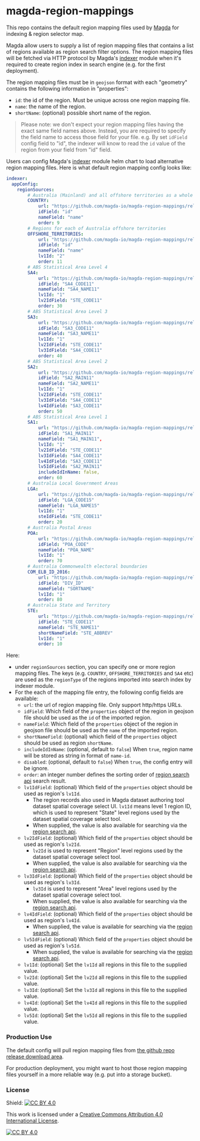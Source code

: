 # magda-region-mappings

This repo contains the default region mapping files used by [Magda](https://github.com/magda-io/magda) for indexing &amp; region selector map.

Magda allow users to supply a list of region mapping files that contains a list of regions available as region search filter options. The region mapping files will be fetched via HTTP protocol by Magda's [indexer](https://github.com/magda-io/magda/tree/main/deploy/helm/internal-charts/indexer) module when it's required to create region index in search engine (e.g. for the first deployment).

The region mapping files must be in `geojson` format with each "geometry" contains the following information in "properties":
- `id`: the id of the region. Must be unique across one region mapping file.
- `name`: the name of the region.
- `shortName`: (optional) possible short name of the region.

> Please note: we don't expect your region mapping files having the exact same field names above. Instead, you are required to specify the field name to access those field for your file. e.g. By set `idField` config field to "id", the indexer will know to read the `id` value of the region from your field from "id" field.

Users can config Magda's [indexer](https://github.com/magda-io/magda/tree/main/deploy/helm/internal-charts/indexer) module helm chart to load alternative region mapping files. Here is what default region mapping config looks like:

```yaml
indexer:
  appConfig:
    regionSources:
        # Australia (Mainland) and all offshore territories as a whole
        COUNTRY:
            url: "https://github.com/magda-io/magda-region-mappings/releases/download/v1.0.0/country.geojson"
            idField: "id"
            nameField: "name"
            order: 9
        # Regions for each of Australia offshore territories
        OFFSHORE_TERRITORIES:
            url: "https://github.com/magda-io/magda-region-mappings/releases/download/v1.0.0/off-shore-territories.geojson"
            idField: "id"
            nameField: "name"
            lv1Id: "2"
            order: 11
        # ABS Statistical Area Level 4
        SA4:
            url: "https://github.com/magda-io/magda-region-mappings/releases/download/v1.0.0/SA4.geojson"
            idField: "SA4_CODE11"
            nameField: "SA4_NAME11"
            lv1Id: "1"
            lv2IdField: "STE_CODE11"
            order: 30
        # ABS Statistical Area Level 3
        SA3:
            url: "https://github.com/magda-io/magda-region-mappings/releases/download/v1.0.0/SA3.geojson"
            idField: "SA3_CODE11"
            nameField: "SA3_NAME11"
            lv1Id: "1"
            lv2IdField: "STE_CODE11"
            lv3IdField: "SA4_CODE11"
            order: 40
        # ABS Statistical Area Level 2
        SA2:
            url: "https://github.com/magda-io/magda-region-mappings/releases/download/v1.0.0/SA2.geojson"
            idField: "SA2_MAIN11"
            nameField: "SA2_NAME11"
            lv1Id: "1"
            lv2IdField: "STE_CODE11"
            lv3IdField: "SA4_CODE11"
            lv4IdField: "SA3_CODE11"
            order: 50
        # ABS Statistical Area Level 1
        SA1:
            url: "https://github.com/magda-io/magda-region-mappings/releases/download/v1.0.0/SA1.geojson"
            idField: "SA1_MAIN11"
            nameField: "SA1_MAIN11",
            lv1Id: "1"
            lv2IdField: "STE_CODE11"
            lv3IdField: "SA4_CODE11"
            lv4IdField: "SA3_CODE11"
            lv5IdField: "SA2_MAIN11"
            includeIdInName: false,
            order: 60
        # Australia Local Government Areas
        LGA:
            url: "https://github.com/magda-io/magda-region-mappings/releases/download/v1.0.0/LGA.geojson"
            idField: "LGA_CODE15"
            nameField: "LGA_NAME15"
            lv1Id: "1"
            steIdField: "STE_CODE11"
            order: 20
        # Australia Postal Areas
        POA:
            url: "https://github.com/magda-io/magda-region-mappings/releases/download/v1.0.0/POA.geojson"
            idField: "POA_CODE"
            nameField: "POA_NAME"
            lv1Id: "1"
            order: 70
        # Australia Commonwealth electoral boundaries
        COM_ELB_ID_2016:
            url: "https://github.com/magda-io/magda-region-mappings/releases/download/v1.0.0/COM_ELB_ID_2016.geojson"
            idField: "DIV_ID"
            nameField: "SORTNAME"
            lv1Id: "1"
            order: 80
        # Australia State and Territory
        STE:
            url: "https://github.com/magda-io/magda-region-mappings/releases/download/v1.0.0/STE.simplified.geojson"
            idField: "STE_CODE11"
            nameField: "STE_NAME11"
            shortNameField: "STE_ABBREV"
            lv1Id: "1"
            order: 10
```

Here:
- under `regionSources` section, you can specify one or more region mapping files. The keys (e.g. `COUNTRY`, `OFFSHORE_TERRITORIES` and  `SA4` etc) are used as the `regionType` of the regions imported into search index by indexer module.
- For the each of the mapping file entry, the following config fields are available:
  - `url`: the url of region mapping file. Only support http/https URLs.
  - `idField`: Which field of the `properties` object of the region in geojson file should be used as the `id` of the imported region.
  - `nameField`: Which field of the `properties` object of the region in geojson file should be used as the `name` of the imported region.
  - `shortNameField`: (optional) which field of the `properties` object should be used as region `shortName`.
  - `includeIdInName`: (optional, default to `false`) When `true`, region name will be stored as string in format of `name-id`.
  - `disabled`: (optional, default to `false`) When `true`, the config entry will be ignore.
  - `order`: an integer number defines the sorting order of [region search api](https://dev.ai4m-p11.magda.io/api/v0/apidocs/index.html#api-Search-GetV0SearchRegions) search result.
  - `lv1IdField`: (optional) Which field of the `properties` object should be used as region's `lv1Id`.
    - The region records also used in Magda dataset authoring tool dataset spatial coverage select UI. `lv1Id` means level 1 region ID, which is used to represent "State" level regions used by the dataset spatial coverage select tool.
    - When supplied, the value is also available for searching via the [region search api](https://dev.ai4m-p11.magda.io/api/v0/apidocs/index.html#api-Search-GetV0SearchRegions).
  - `lv2IdField`: (optional) Which field of the `properties` object should be used as region's `lv2Id`.
    - `lv2Id` is used to represent "Region" level regions used by the dataset spatial coverage select tool.
    - When supplied, the value is also available for searching via the [region search api](https://dev.ai4m-p11.magda.io/api/v0/apidocs/index.html#api-Search-GetV0SearchRegions).
  - `lv3IdField`: (optional) Which field of the `properties` object should be used as region's `lv3Id`.
    - `lv3Id` is used to represent "Area" level regions used by the dataset spatial coverage select tool.
    - When supplied, the value is also available for searching via the [region search api](https://dev.ai4m-p11.magda.io/api/v0/apidocs/index.html#api-Search-GetV0SearchRegions).
  - `lv4IdField`: (optional) Which field of the `properties` object should be used as region's `lv4Id`.
    - When supplied, the value is available for searching via the [region search api](https://dev.ai4m-p11.magda.io/api/v0/apidocs/index.html#api-Search-GetV0SearchRegions).
  - `lv5IdField`: (optional) Which field of the `properties` object should be used as region's `lv5Id`.
    - When supplied, the value is available for searching via the [region search api](https://dev.ai4m-p11.magda.io/api/v0/apidocs/index.html#api-Search-GetV0SearchRegions).
  - `lv1Id`: (optional) Set the `lv1Id` all regions in this file to the supplied value.
  - `lv2Id`: (optional) Set the `lv2Id` all regions in this file to the supplied value.
  - `lv3Id`: (optional) Set the `lv3Id` all regions in this file to the supplied value.
  - `lv4Id`: (optional) Set the `lv4Id` all regions in this file to the supplied value.
  - `lv5Id`: (optional) Set the `lv5Id` all regions in this file to the supplied value.

### Production Use

The default config will pull region mapping files from [the github repo release download area](https://github.com/magda-io/magda-region-mappings/releases).

For production deployment, you might want to host those region mapping files yourself in a more reliable way (e.g. put into a storage bucket).


### License

Shield: [![CC BY 4.0][cc-by-shield]][cc-by]

This work is licensed under a
[Creative Commons Attribution 4.0 International License][cc-by].

[![CC BY 4.0][cc-by-image]][cc-by]

[cc-by]: http://creativecommons.org/licenses/by/4.0/
[cc-by-image]: https://i.creativecommons.org/l/by/4.0/88x31.png
[cc-by-shield]: https://img.shields.io/badge/License-CC%20BY%204.0-lightgrey.svg
